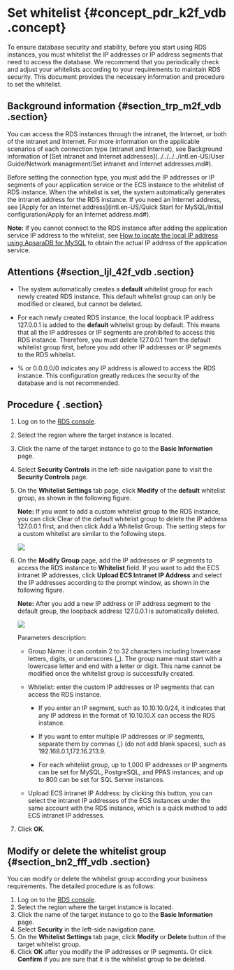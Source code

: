 # Set whitelist {#concept_pdr_k2f_vdb .concept}

To ensure database security and stability, before you start using RDS instances, you must whitelist the IP addresses or IP address segments that need to access the database. We recommend that you periodically check and adjust your whitelists according to your requirements to maintain RDS security. This document provides the necessary information and procedure to set the whitelist.

## Background information {#section_trp_m2f_vdb .section}

You can access the RDS instances through the intranet, the Internet, or both of the intranet and Internet. For more information on the applicable scenarios of each connection type \(intranet and Internet\), see Background information of [Set intranet and Internet addresses](../../../../intl.en-US/User Guide/Network management/Set intranet and Internet addresses.md#).

Before setting the connection type, you must add the IP addresses or IP segments of your application service or the ECS instance to the whitelist of RDS instance. When the whitelist is set, the system automatically generates the intranet address for the RDS instance. If you need an Internet address, see [Apply for an Internet address](intl.en-US/Quick Start for MySQL/Initial configuration/Apply for an Internet address.md#).

**Note:** If you cannot connect to the RDS instance after adding the application service IP address to the whitelist, see [How to locate the local IP address using ApsaraDB for MySQL](https://www.alibabacloud.com/help/doc-detail/41754.htm) to obtain the actual IP address of the application service.

## Attentions {#section_ljl_42f_vdb .section}

-   The system automatically creates a **default** whitelist group for each newly created RDS instance. This default whitelist group can only be modified or cleared, but cannot be deleted.

-   For each newly created RDS instance, the local loopback IP address 127.0.0.1 is added to the **default** whitelist group by default. This means that all the IP addresses or IP segments are prohibited to access this RDS instance. Therefore, you must delete 127.0.0.1 from the default whitelist group first, before you add other IP addresses or IP segments to the RDS whitelist.

-   % or 0.0.0.0/0 indicates any IP address is allowed to access the RDS instance. This configuration greatly reduces the security of the database and is not recommended.


## Procedure { .section}

1.  Log on to the [RDS console](https://rds.console.aliyun.com/).
2.  Select the region where the target instance is located.
3.  Click the name of the target instance to go to the **Basic Information** page.
4.  Select **Security Controls** in the left-side navigation pane to visit the **Security Controls** page.
5.  On the **Whitelist Settings** tab page, click **Modify** of the **default** whitelist group, as shown in the following figure.

    **Note:** If you want to add a custom whitelist group to the RDS instance, you can click Clear of the default whitelist group to delete the IP address 127.0.0.1 first, and then click Add a Whitelist Group. The setting steps for a custom whitelist are similar to the following steps.

    ![](http://static-aliyun-doc.oss-cn-hangzhou.aliyuncs.com/assets/img/7816/1794_en-US.png)

6.  On the **Modify Group** page, add the IP addresses or IP segments to access the RDS instance to **Whitelist** field. If you want to add the ECS intranet IP addresses, click **Upload ECS Intranet IP Address** and select the IP addresses according to the prompt window, as shown in the following figure.

    **Note:** After you add a new IP address or IP address segment to the default group, the loopback address 127.0.0.1 is automatically deleted.

    ![](http://static-aliyun-doc.oss-cn-hangzhou.aliyuncs.com/assets/img/7816/1795_en-US.png)

    Parameters description:

    -   Group Name: it can contain 2 to 32 characters including lowercase letters, digits, or underscores \(\_\). The group name must start with a lowercase letter and end with a letter or digit. This name cannot be modified once the whitelist group is successfully created.

    -   Whitelist: enter the custom IP addresses or IP segments that can access the RDS instance.

        -   If you enter an IP segment, such as 10.10.10.0/24, it indicates that any IP address in the format of 10.10.10.X can access the RDS instance.

        -   If you want to enter multiple IP addresses or IP segments, separate them by commas \(,\) \(do not add blank spaces\), such as 192.168.0.1,172.16.213.9.

        -   For each whitelist group, up to 1,000 IP addresses or IP segments can be set for MySQL, PostgreSQL, and PPAS instances; and up to 800 can be set for SQL Server instances.

    -   Upload ECS intranet IP Address: by clicking this button, you can select the intranet IP addresses of the ECS instances under the same account with the RDS instance, which is a quick method to add ECS intranet IP addresses.

7.  Click **OK**.

## Modify or delete the whitelist group {#section_bn2_fff_vdb .section}

You can modify or delete the whitelist group according your business requirements. The detailed procedure is as follows:

1.  Log on to the [RDS console](https://rds.console.aliyun.com/).
2.  Select the region where the target instance is located.
3.  Click the name of the target instance to go to the **Basic Information** page.
4.  Select **Security** in the left-side navigation pane.
5.  On the **Whitelist Settings** tab page, click **Modify** or **Delete** button of the target whitelist group.
6.  Click **OK** after you modify the IP addresses or IP segments. Or click **Confirm** if you are sure that it is the whitelist group to be deleted.

